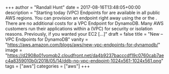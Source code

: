 +++
author = "Randall Hunt"
date = 2017-08-16T13:48:05+00:00
description = "Starting today (VPC) Endpoints for are available in all public AWS regions. You can provision an endpoint right away using the or the . There are no additional costs for a VPC Endpoint for DynamoDB. Many AWS customers run their applications within a (VPC) for security or isolation reasons. Previously, if you wanted your EC2 […]"
draft = false
title = "New – VPC Endpoints for DynamoDB"
vanity = "https://aws.amazon.com/blogs/aws/new-vpc-endpoints-for-dynamodb/"
image = "https://d2908q01vomqb2.cloudfront.net/da4b9237bacccdf19c0760cab7aec4a8359010b0/2018/05/14/ddb-no-vpc-endpoint-1024x561-1024x561.png"
tags = ["aws"]
categories = ["aws"]
+++
